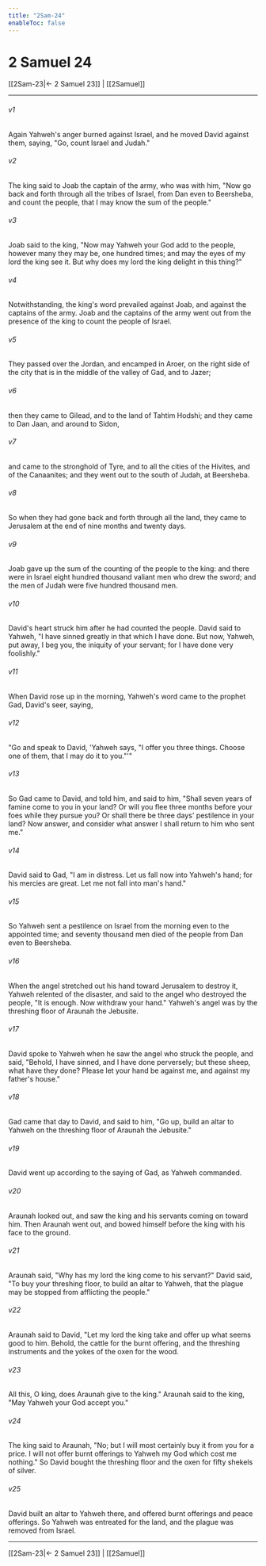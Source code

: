 ```yaml
---
title: "2Sam-24"
enableToc: false
---
```

# 2 Samuel 24

[[2Sam-23|← 2 Samuel 23]] | [[2Samuel]]
***



###### v1 
Again Yahweh's anger burned against Israel, and he moved David against them, saying, "Go, count Israel and Judah." 

###### v2 
The king said to Joab the captain of the army, who was with him, "Now go back and forth through all the tribes of Israel, from Dan even to Beersheba, and count the people, that I may know the sum of the people." 

###### v3 
Joab said to the king, "Now may Yahweh your God add to the people, however many they may be, one hundred times; and may the eyes of my lord the king see it. But why does my lord the king delight in this thing?" 

###### v4 
Notwithstanding, the king's word prevailed against Joab, and against the captains of the army. Joab and the captains of the army went out from the presence of the king to count the people of Israel. 

###### v5 
They passed over the Jordan, and encamped in Aroer, on the right side of the city that is in the middle of the valley of Gad, and to Jazer; 

###### v6 
then they came to Gilead, and to the land of Tahtim Hodshi; and they came to Dan Jaan, and around to Sidon, 

###### v7 
and came to the stronghold of Tyre, and to all the cities of the Hivites, and of the Canaanites; and they went out to the south of Judah, at Beersheba. 

###### v8 
So when they had gone back and forth through all the land, they came to Jerusalem at the end of nine months and twenty days. 

###### v9 
Joab gave up the sum of the counting of the people to the king: and there were in Israel eight hundred thousand valiant men who drew the sword; and the men of Judah were five hundred thousand men. 

###### v10 
David's heart struck him after he had counted the people. David said to Yahweh, "I have sinned greatly in that which I have done. But now, Yahweh, put away, I beg you, the iniquity of your servant; for I have done very foolishly." 

###### v11 
When David rose up in the morning, Yahweh's word came to the prophet Gad, David's seer, saying, 

###### v12 
"Go and speak to David, 'Yahweh says, "I offer you three things. Choose one of them, that I may do it to you."'" 

###### v13 
So Gad came to David, and told him, and said to him, "Shall seven years of famine come to you in your land? Or will you flee three months before your foes while they pursue you? Or shall there be three days' pestilence in your land? Now answer, and consider what answer I shall return to him who sent me." 

###### v14 
David said to Gad, "I am in distress. Let us fall now into Yahweh's hand; for his mercies are great. Let me not fall into man's hand." 

###### v15 
So Yahweh sent a pestilence on Israel from the morning even to the appointed time; and seventy thousand men died of the people from Dan even to Beersheba. 

###### v16 
When the angel stretched out his hand toward Jerusalem to destroy it, Yahweh relented of the disaster, and said to the angel who destroyed the people, "It is enough. Now withdraw your hand." Yahweh's angel was by the threshing floor of Araunah the Jebusite. 

###### v17 
David spoke to Yahweh when he saw the angel who struck the people, and said, "Behold, I have sinned, and I have done perversely; but these sheep, what have they done? Please let your hand be against me, and against my father's house." 

###### v18 
Gad came that day to David, and said to him, "Go up, build an altar to Yahweh on the threshing floor of Araunah the Jebusite." 

###### v19 
David went up according to the saying of Gad, as Yahweh commanded. 

###### v20 
Araunah looked out, and saw the king and his servants coming on toward him. Then Araunah went out, and bowed himself before the king with his face to the ground. 

###### v21 
Araunah said, "Why has my lord the king come to his servant?" David said, "To buy your threshing floor, to build an altar to Yahweh, that the plague may be stopped from afflicting the people." 

###### v22 
Araunah said to David, "Let my lord the king take and offer up what seems good to him. Behold, the cattle for the burnt offering, and the threshing instruments and the yokes of the oxen for the wood. 

###### v23 
All this, O king, does Araunah give to the king." Araunah said to the king, "May Yahweh your God accept you." 

###### v24 
The king said to Araunah, "No; but I will most certainly buy it from you for a price. I will not offer burnt offerings to Yahweh my God which cost me nothing." So David bought the threshing floor and the oxen for fifty shekels of silver. 

###### v25 
David built an altar to Yahweh there, and offered burnt offerings and peace offerings. So Yahweh was entreated for the land, and the plague was removed from Israel.

***
[[2Sam-23|← 2 Samuel 23]] | [[2Samuel]]
